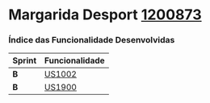Margarida Desport [1200873](./)
===============================


### Índice das Funcionalidade Desenvolvidas ###


| Sprint | Funcionalidade     |
|--------|--------------------|
| **B**  | [US1002](US1002) |
| **B**  | [US1900](US1900) |